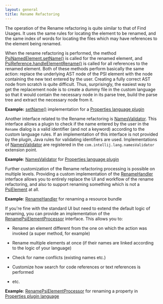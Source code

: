 ```yaml
---
layout: general
title: Rename Refactoring
---
```



The operation of the Rename refactoring is quite similar to that of Find Usages.
It uses the same rules for locating the element to be renamed, and the same index of words for locating the files which may have references to the element being renamed.

When the rename refactoring is performed, the method
[PsiNamedElement.setName()](https://github.com/JetBrains/intellij-community/blob/master/platform/core-api/src/com/intellij/psi/PsiNamedElement.java)
is called for the renamed element, and
[PsiReference.handleElementRename()](https://github.com/JetBrains/intellij-community/blob/master/platform/core-api/src/com/intellij/psi/PsiReference.java)
is called for all references to the renamed element.
Both of these methods perform basically the same action: replace the underlying AST node of the PSI element with the node containing the new text entered by the user.
Creating a fully correct AST node from scratch is quite difficult.
Thus, surprisingly, the easiest way to get the replacement node is to create a dummy file in the custom language so that it would contain the necessary node in its parse tree, build the parse tree and extract the necessary node from it.

**Example:**
[setName()](https://github.com/JetBrains/intellij-community/blob/master/plugins/properties/properties-psi-impl/src/com/intellij/lang/properties/psi/impl/PropertyImpl.java#L58)
implementation for a
[Properties language plugin](https://github.com/JetBrains/intellij-community/blob/master/plugins/properties/)


Another interface related to the Rename refactoring is
[NamesValidator](https://github.com/JetBrains/intellij-community/blob/master/platform/lang-api/src/com/intellij/lang/refactoring/NamesValidator.java).
This interface allows a plugin to check if the name entered by the user in the ```Rename``` dialog is a valid identifier (and not a keyword) according to the custom language rules.
If an implementation of this interface is not provided by the plugin, Java rules for validating identifiers are used.
Implementations of
[NamesValidator](https://github.com/JetBrains/intellij-community/blob/master/platform/lang-api/src/com/intellij/lang/refactoring/NamesValidator.java)
are registered in the `com.intellij.lang.namesValidator` extension point.

**Example**:
[NamesValidator](https://github.com/JetBrains/intellij-community/blob/master/plugins/properties/src/com/intellij/lang/properties/PropertiesNamesValidator.java)
for
[Properties language plugin](https://github.com/JetBrains/intellij-community/blob/master/plugins/properties/)


Further customization of the Rename refactoring processing is possible on multiple levels.
Providing a custom implementation of the
[RenameHandler](https://github.com/JetBrains/intellij-community/blob/master/platform/lang-api/src/com/intellij/refactoring/rename/RenameHandler.java)
interface allows you to entirely replace the UI and workflow of the rename refactoring, and also to support renaming something which is not a
[PsiElement](https://github.com/JetBrains/intellij-community/blob/master/platform/core-api/src/com/intellij/psi/PsiElement.java)
at all.

**Example**:
[RenameHandler](https://github.com/JetBrains/intellij-community/blob/master/plugins/properties/src/com/intellij/lang/properties/refactoring/rename/ResourceBundleFromEditorRenameHandler.java)
for renaming a resource bundle


If you're fine with the standard UI but need to extend the default logic of renaming, you can provide an implementation of the
[RenamePsiElementProcessor](https://github.com/JetBrains/intellij-community/blob/master/platform/lang-impl/src/com/intellij/refactoring/rename/RenamePsiElementProcessor.java)
interface.
This allows you to:

*  Rename an element different from the one on which the action was invoked (a super method, for example)

*  Rename multiple elements at once (if their names are linked according to the logic of your language)

*  Check for name conflicts (existing names etc.)

*  Customize how search for code references or text references is performed

*  etc.

**Example**:
[RenamePsiElementProcessor](https://github.com/JetBrains/intellij-community/blob/master/plugins/properties/src/com/intellij/lang/properties/refactoring/rename/RenamePropertyProcessor.java)
for renaming a property in
[Properties plugin language](https://github.com/JetBrains/intellij-community/blob/master/plugins/properties/)
